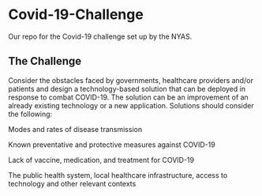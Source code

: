 # Covid-19-Challenge
Our repo for the Covid-19 challenge set up by the NYAS.

The Challenge
------------------------------------------------------------------------------------------------------------------------------------------
Consider the obstacles faced by governments, healthcare providers and/or patients and design a technology-based solution that can be deployed in response to combat COVID-19. The solution can be an improvement of an already existing technology or a new application.  Solutions should consider the following: 

Modes and rates of disease transmission 

Known preventative and protective measures against COVID-19

Lack of vaccine, medication, and treatment for COVID-19

The public health system, local healthcare infrastructure, access to technology and other relevant contexts
